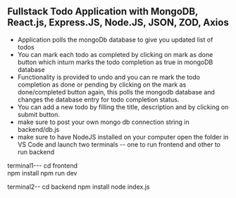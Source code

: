 ## Fullstack Todo Application with MongoDB, React.js, Express.JS, Node.JS, JSON, ZOD, Axios

- Application polls the mongoDb database to give you updated list of todos 
- You can mark each todo as completed by clicking on mark as done button which inturn marks the todo completion as true in mongoDB database
- Functionality is provided to undo and you can re mark the todo completion as done or pending by clicking on the mark as done/completed button again, this polls the mongodb database and changes the database entry for todo completion status.
- You can add a new todo by filling the title, description and by clicking on submit button.
- make sure to post your own mongo db connection string in backend/db.js
- make sure to have NodeJS installed on your computer
open the folder in VS Code and launch two terminals -- one to run frontend and other to run backend

terminal1--- 
cd frontend        
npm install
npm run dev

terminal2--
cd backend
npm install
node index.js
